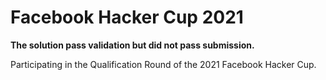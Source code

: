 # Facebook Hacker Cup 2021  

**The solution pass validation but did not pass submission.**

Participating in the Qualification Round of the 2021 Facebook Hacker Cup.